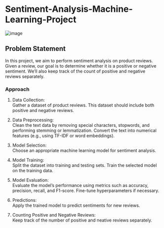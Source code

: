 # Sentiment-Analysis-Machine-Learning-Project

![image](https://github.com/RuwanthiLakshika/Sentiment-Analysis-Project/assets/125971277/9625aeae-d7dd-4131-ba6f-03d3c4ac3c26)


## Problem Statement
In this project, we aim to perform sentiment analysis on product reviews. Given a review, our goal is to determine whether it is a positive or negative sentiment. We’ll also keep track of the count of positive and negative reviews separately.

### Approach
1. Data Collection:     
Gather a dataset of product reviews. This dataset should include both positive and negative reviews.  

2. Data Preprocessing:       
Clean the text data by removing special characters, stopwords, and performing stemming or lemmatization.
Convert the text into numerical features (e.g., using TF-IDF or word embeddings).  

3. Model Selection:      
Choose an appropriate machine learning model for sentiment analysis.

4. Model Training:       
Split the dataset into training and testing sets.
Train the selected model on the training data.    

5. Model Evaluation:       
Evaluate the model’s performance using metrics such as accuracy, precision, recall, and F1-score.
Fine-tune hyperparameters if necessary.    

6. Predictions:        
Apply the trained model to predict sentiments for new reviews.   

7. Counting Positive and Negative Reviews:     
Keep track of the number of positive and neative reviews separately.

